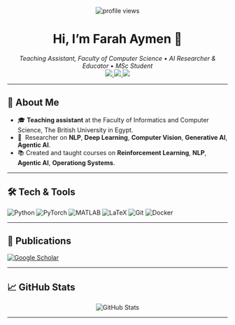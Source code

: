 <p align="center">
  <img src="https://komarev.com/ghpvc/?username=farah-aymen&color=blue" alt="profile views"/>
</p>

<h1 align="center">Hi, I’m Farah Aymen 👋</h1>
<p align="center">
  <em>Teaching Assistant, Faculty of Computer Science  •  AI Researcher & Educator • MSc Student </em><br>
  <a href="https://www.linkedin.com/in/farah-aymen-2ba8a71b2/">
    <img src="https://img.shields.io/badge/LinkedIn-0A66C2?style=for-the-badge&logo=linkedin&logoColor=white"/>
  </a>
  <a href="mailto:xxfarah600xx@gmail.com">
    <img src="https://img.shields.io/badge/Email-D14836?style=for-the-badge&logo=gmail&logoColor=white"/>
  </a>
  <a href="https://orcid.org/0009-0009-6210-970X">
    <img src="https://img.shields.io/badge/ORCID-0000--0009--6210--970X-green?style=for-the-badge&logo=orcid&logoColor=white"/>
  </a>
</p>

---

## 🔭 About Me
- 🎓 **Teaching assistant** at the Faculty of Informatics and Computer Science, The British University in Egypt.
- 🧠  Researcher on **NLP**, **Deep Learning**, **Computer Vision**, **Generative AI**, **Agentic AI**.
- 📚 Created and taught courses on **Reinforcement Learning**, **NLP**, **Agentic AI**, **Operationg Systems**.

---

## 🛠️ Tech & Tools
<p>
  <img alt="Python" src="https://img.shields.io/badge/-Python-3776AB?logo=python&logoColor=white" />
  <img alt="PyTorch" src="https://img.shields.io/badge/-PyTorch-EE4C2C?logo=pytorch&logoColor=white" />
  <img alt="MATLAB" src="https://img.shields.io/badge/-MATLAB-0076A8?logo=mathworks&logoColor=white" />
  <img alt="LaTeX" src="https://img.shields.io/badge/-LaTeX-008080?logo=latex&logoColor=white" />
  <img alt="Git" src="https://img.shields.io/badge/-Git-F05032?logo=git&logoColor=white" />
  <img alt="Docker" src="https://img.shields.io/badge/-Docker-2496ED?logo=docker&logoColor=white" />
</p>

---

<!--## 🚀 Featured Projects
| Project | Description | Link |
|:---|:---|:---|
| **DeepOKAN** | KANs with Gaussian RBFs & alternative polynomial bases for surrogate modeling in mechanics problems | [github.com/.../DeepOKAN](#) |
| **ECG Forecasting** | PyTorch pipeline for ECG heart‑rate forecasting using Chebyshev‑based KANs | [github.com/.../ECG-KAN](#) |
| **ViT Lecture Series** | Interactive Jupyter notebooks & slides on Vision Transformer architectures and applications | [github.com/.../ViT-Lectures](#) |
| **LangChain RAG Demos** | Zero‑API‑key Retrieval‑Augmented QA with free LLMs & FAISS vectors | [github.com/.../LangChain-RAG](#) |
| **BibTeX Automation** | Python scripts to fetch DOI metadata and convert to BibLaTeX, preserving entry order | [github.com/.../bibtex-auto](#) |
| **GPU CFD Sims** | Real‑time 2D Navier–Stokes & mixing‑layer visualizations on CUDA via MATLAB | [github.com/.../GPU-CFD](#) |

--- -->

## 📝 Publications
[![Google Scholar](https://img.shields.io/badge/Google–Scholar-4285F4?style=for-the-badge&logo=google-scholar&logoColor=white)](https://scholar.google.com/citations?user=MVng0zAAAAAJ&hl=en)


---

## 📈 GitHub Stats
<p align="center">
  <img src="https://github-readme-stats.vercel.app/api?username=farahaymen&show_icons=true&theme=radical" alt="GitHub Stats" />
</p>

---

